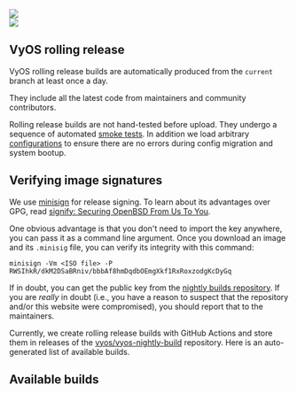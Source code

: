<div class='nightly-builds-page'>
  <section class='banner'>
    <div class='containerCustom'>
      <div class='left-shape'>
        <img src='/img/global/shape-left.svg' />
      </div>
      <div class='right-shape'>
        <img src='/img/global/shape-right.svg' />
      </div>

  <div class='banner-div'>

  # VyOS rolling release

  </div>

  </div>
  </section>

  <section class='content-section'>
    <div class='content-div'>
      <div class='image-signatures'>

  VyOS rolling release builds are automatically produced from the `current` branch at least once a day.

  They include all the latest code from maintainers and community contributors.

  Rolling release builds are not hand-tested before upload.
  They undergo a sequence of automated [smoke tests](https://github.com/vyos/vyos-1x/tree/current/smoketest/scripts/cli).
  In addition we load arbitrary [configurations](https://github.com/vyos/vyos-1x/tree/current/smoketest/configs) to ensure
  there are no errors during config migration and system bootup.

  ## Verifying image signatures

  We use [minisign](https://jedisct1.github.io/minisign/) for release signing. To learn about its advantages
  over GPG, read [signify: Securing OpenBSD From Us To You](https://www.openbsd.org/papers/bsdcan-signify.html).

  One obvious advantage is that you don't need to import the key anywhere, you can pass it as a command line argument.
  Once you download an image and its `.minisig` file, you can verify its integrity with this command:

  ```
  minisign -Vm <ISO file> -P RWSIhkR/dkM2DSaBRniv/bbbAf8hmDqdbOEmgXkf1RxRoxzodgKcDyGq
  ```

  If in doubt, you can get the public key from the [nightly builds repository](https://github.com/vyos/vyos-nightly-build/blob/main/minisign.pub).
  If you are _really_ in doubt (i.e., you have a reason to suspect that the repository and/or this website were compromised),
  you should report that to the maintainers.

  Currently, we create rolling release builds with GitHub Actions and store them in releases of the [vyos/vyos-nightly-build](https://github.com/vyos/vyos-nightly-build/releases)
  repository. Here is an auto-generated list of available builds.

  </div>

  <div class='available-builds' id='available-builds'>

  ## Available builds

  </div>

  </section>

</div>
